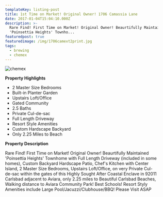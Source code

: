 ```yaml
---
templateKey: listing-post
title: 1st Time on Market! Original Owner! 1706 Camassia Lane
date: 2017-01-04T15:04:10.000Z
description: >-
  Rare Find! First Time on Market! Original Owner! Beaurtifully Maintained
  'Poinsettia Heights' Townho...
featuredpost: true
featuredimage: /img/1706camext2print.jpg
tags:
  - brewing
  - chemex
---
```

![chemex](/img/21527359273.jpg)

**Property Highlights**

* 2 Master Size Bedrooms
* Built-in Planter Garden
* Upstairs Loft/Office
* Gated Community
* 2.5 Baths
* Private Cul-de-sac
* Full Length Driveway
* Resort Style Amenities
* Custom Hardscape Backyard
* Only 2.25 Miles to Beach

**Property Description**

Rare Find! First Time on Market! Original Owner! Beaurtifully Maintained 'Poinsettia Heights' Townhome with Full Length Driveway (included in some homes), Custom Backyard Hardscape Patio, Chef's Kitchen with Center Island, 2 Master Size Bedrooms, Upstairs Loft/Office, on very Private Cul-de-sac within the gates of this Highly Sought After Coastal Enclave in 92011 Carlsbad adjacent to Aviara, only 2.25 miles to Beautiful Carlsbad Beaches, Walking distance to Aviara Community Park!  Best Schools! Resort Styly Amenities include Large Pool/Jacuzzi/Clubhouse/BBQ! Please Visit ASAP
